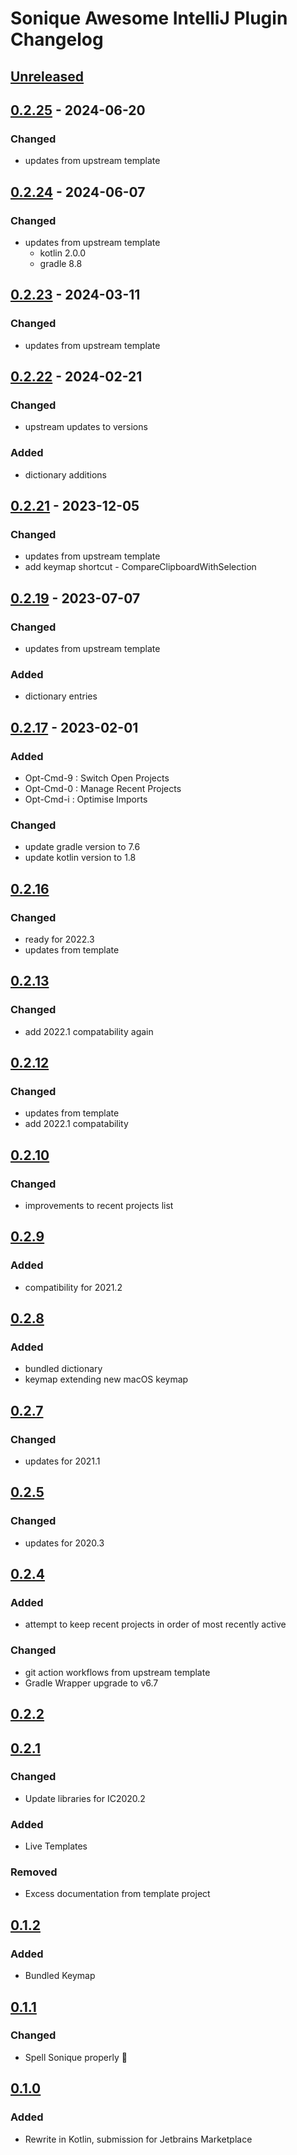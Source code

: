 <!-- Keep a Changelog guide -> https://keepachangelog.com -->

# Sonique Awesome IntelliJ Plugin Changelog

## [Unreleased]

## [0.2.25] - 2024-06-20

### Changed

- updates from upstream template

## [0.2.24] - 2024-06-07

### Changed

- updates from upstream template
  - kotlin 2.0.0
  - gradle 8.8

## [0.2.23] - 2024-03-11

### Changed

- updates from upstream template

## [0.2.22] - 2024-02-21

### Changed

- upstream updates to versions

### Added

- dictionary additions

## [0.2.21] - 2023-12-05

### Changed

- updates from upstream template
- add keymap shortcut - CompareClipboardWithSelection

## [0.2.19] - 2023-07-07

### Changed

- updates from upstream template

### Added

- dictionary entries

## [0.2.17] - 2023-02-01

### Added

- Opt-Cmd-9 : Switch Open Projects
- Opt-Cmd-0 : Manage Recent Projects
- Opt-Cmd-i : Optimise Imports

### Changed

- update gradle version to 7.6
- update kotlin version to 1.8

## [0.2.16]

### Changed

- ready for 2022.3
- updates from template

## [0.2.13]

### Changed

- add 2022.1 compatability again

## [0.2.12]

### Changed

- updates from template
- add 2022.1 compatability

## [0.2.10]

### Changed

- improvements to recent projects list

## [0.2.9]

### Added

- compatibility for 2021.2

## [0.2.8]

### Added

- bundled dictionary
- keymap extending new macOS keymap

## [0.2.7]

### Changed

- updates for 2021.1

## [0.2.5]

### Changed

- updates for 2020.3

## [0.2.4]

### Added

- attempt to keep recent projects in order of most recently active

### Changed

- git action workflows from upstream template
- Gradle Wrapper upgrade to v6.7

## [0.2.2]

## [0.2.1]

### Changed

- Update libraries for IC2020.2

### Added

- Live Templates

### Removed

- Excess documentation from template project

## [0.1.2]

### Added

- Bundled Keymap

## [0.1.1]

### Changed

- Spell Sonique properly :facepalm:

## [0.1.0]

### Added

- Rewrite in Kotlin, submission for Jetbrains Marketplace

[Unreleased]: https://github.com/team-sonique/intellij-plugin/compare/v0.2.25...HEAD
[0.2.25]: https://github.com/team-sonique/intellij-plugin/compare/v0.2.24...v0.2.25
[0.2.24]: https://github.com/team-sonique/intellij-plugin/compare/v0.2.23...v0.2.24
[0.2.23]: https://github.com/team-sonique/intellij-plugin/compare/v0.2.22...v0.2.23
[0.2.22]: https://github.com/team-sonique/intellij-plugin/compare/v0.2.21...v0.2.22
[0.2.21]: https://github.com/team-sonique/intellij-plugin/compare/v0.2.19...v0.2.21
[0.2.19]: https://github.com/team-sonique/intellij-plugin/compare/v0.2.17...v0.2.19
[0.2.17]: https://github.com/team-sonique/intellij-plugin/compare/v0.2.16...v0.2.17
[0.2.16]: https://github.com/team-sonique/intellij-plugin/compare/v0.2.13...v0.2.16
[0.2.13]: https://github.com/team-sonique/intellij-plugin/compare/v0.2.12...v0.2.13
[0.2.12]: https://github.com/team-sonique/intellij-plugin/compare/v0.2.10...v0.2.12
[0.2.10]: https://github.com/team-sonique/intellij-plugin/compare/v0.2.9...v0.2.10
[0.2.9]: https://github.com/team-sonique/intellij-plugin/compare/v0.2.8...v0.2.9
[0.2.8]: https://github.com/team-sonique/intellij-plugin/compare/v0.2.7...v0.2.8
[0.2.7]: https://github.com/team-sonique/intellij-plugin/compare/v0.2.5...v0.2.7
[0.2.5]: https://github.com/team-sonique/intellij-plugin/compare/v0.2.4...v0.2.5
[0.2.4]: https://github.com/team-sonique/intellij-plugin/compare/v0.2.2...v0.2.4
[0.2.2]: https://github.com/team-sonique/intellij-plugin/compare/v0.2.1...v0.2.2
[0.2.1]: https://github.com/team-sonique/intellij-plugin/compare/v0.1.2...v0.2.1
[0.1.2]: https://github.com/team-sonique/intellij-plugin/compare/v0.1.1...v0.1.2
[0.1.1]: https://github.com/team-sonique/intellij-plugin/compare/v0.1.0...v0.1.1
[0.1.0]: https://github.com/team-sonique/intellij-plugin/commits/v0.1.0
